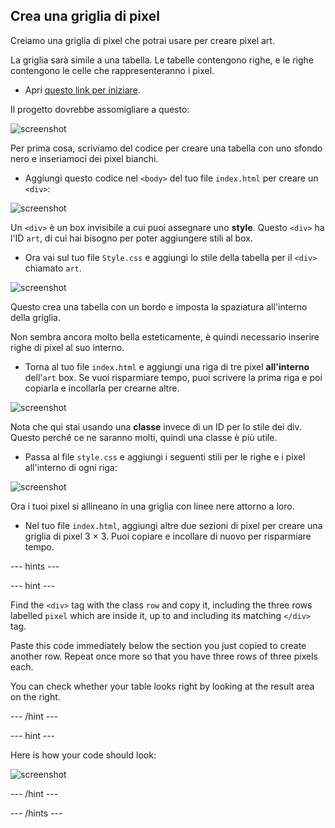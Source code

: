 ## Crea una griglia di pixel

Creiamo una griglia di pixel che potrai usare per creare pixel art.

La griglia sarà simile a una tabella. Le tabelle contengono righe, e le righe contengono le celle che rappresenteranno i pixel.

+ Apri [questo link per iniziare](http://jumpto.cc/web-pixel).

Il progetto dovrebbe assomigliare a questo:

![screenshot](images/pixel-starter.png)

Per prima cosa, scriviamo del codice per creare una tabella con uno sfondo nero e inseriamoci dei pixel bianchi.

+ Aggiungi questo codice nel `<body>` del tuo file `index.html` per creare un `<div>`:

![screenshot](images/pixel-art-art.png)

Un `<div>` è un box invisibile a cui puoi assegnare uno **style**. Questo `<div>` ha l'ID `art`, di cui hai bisogno per poter aggiungere stili al box.

+ Ora vai sul tuo file `Style.css` e aggiungi lo stile della tabella per il `<div>` chiamato `art`.

![screenshot](images/pixel-art-style.png)

Questo crea una tabella con un bordo e imposta la spaziatura all'interno della griglia.

Non sembra ancora molto bella esteticamente, è quindi necessario inserire righe di pixel al suo interno.

+ Torna al tuo file `index.html` e aggiungi una riga di tre pixel **all'interno** dell'`art` box. Se vuoi risparmiare tempo, puoi scrivere la prima riga e poi copiarla e incollarla per crearne altre.

![screenshot](images/pixel-art-row.png)

Nota che qui stai usando una **classe** invece di un ID per lo stile dei div. Questo perché ce ne saranno molti, quindi una classe è più utile.

+ Passa al file `style.css` e aggiungi i seguenti stili per le righe e i pixel all'interno di ogni riga:

![screenshot](images/pixel-art-row-style.png)

Ora i tuoi pixel si allineano in una griglia con linee nere attorno a loro.

+ Nel tuo file `index.html`, aggiungi altre due sezioni di pixel per creare una griglia di pixel 3 × 3. Puoi copiare e incollare di nuovo per risparmiare tempo.

\--- hints \---

\--- hint \---

Find the `<div>` tag with the class `row` and copy it, including the three rows labelled `pixel` which are inside it, up to and including its matching `</div>` tag.

Paste this code immediately below the section you just copied to create another row. Repeat once more so that you have three rows of three pixels each.

You can check whether your table looks right by looking at the result area on the right.

\--- /hint \---

\--- hint \---

Here is how your code should look:

![screenshot](images/pixel-art-grid-3.png)

\--- /hint \---

\--- /hints \---